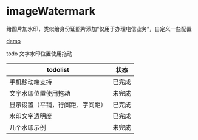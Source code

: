 # imageWatermark

给图片加水印，类似给身份证照片添加“仅用于办理电信业务”，自定义一些配置

<a href="https://blog.pdwjun.com/watermark/">demo</a>

todo 文字水印位置使用拖动

todolist |  状态
-|-
手机移动端支持 | 已完成
文字水印位置使用拖动 | 未完成
显示设置（平铺，行间距、字间距） | 已完成
水印文字透明度 | 已完成
几个水印示例 | 未完成
